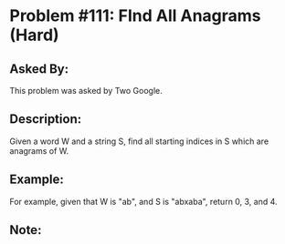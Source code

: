 # Problem #111: FInd All Anagrams (Hard)

## Asked By:

This problem was asked by Two Google.

## Description:
 
Given a word W and a string S, find all starting indices in S which are anagrams of W.

## Example:

For example, given that W is "ab", and S is "abxaba", return 0, 3, and 4.

## Note:
